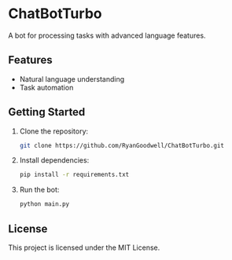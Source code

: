 # ChatBotTurbo

A bot for processing tasks with advanced language features.

## Features

- Natural language understanding
- Task automation

## Getting Started

1. Clone the repository:
    ```bash
    git clone https://github.com/RyanGoodwell/ChatBotTurbo.git
    ```
2. Install dependencies:
    ```bash
    pip install -r requirements.txt
    ```
3. Run the bot:
    ```bash
    python main.py
    ```

## License

This project is licensed under the MIT License.